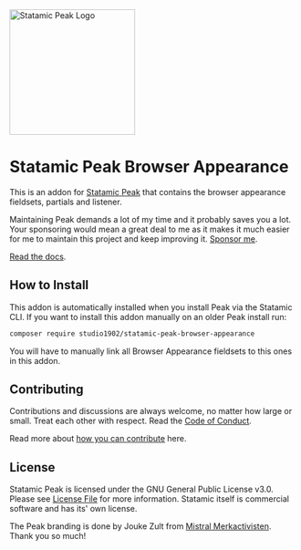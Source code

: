<img class="margin-bottom: 1rem;" src="https://cdn.studio1902.nl/assets/statamic-peak/statamic-peak-logo.png?v=3" width="220" alt="Statamic Peak Logo" />

# Statamic Peak Browser Appearance

This is an addon for [Statamic Peak](https://github.com/studio1902/statamic-peak) that contains the browser appearance fieldsets, partials and listener.

Maintaining Peak demands a lot of my time and it probably saves you a lot. Your sponsoring would mean a great deal to me as it makes it much easier for me to maintain this project and keep improving it. [Sponsor me](https://github.com/sponsors/studio1902).

[Read the docs](https://peak.1902.studio).

## How to Install

This addon is automatically installed when you install Peak via the Statamic CLI. If you want to install this addon manually on an older Peak install run:

``` bash
composer require studio1902/statamic-peak-browser-appearance
```

You will have to manually link all Browser Appearance fieldsets to this ones in this addon.

## Contributing
Contributions and discussions are always welcome, no matter how large or small. Treat each other with respect. Read the [Code of Conduct](https://github.com/studio1902/statamic-peak-commands/blob/main/.github/CODE_OF_CONDUCT.md).

Read more about [how you can contribute](https://peak.1902.studio/other/contributing.html) here.

## License
Statamic Peak is licensed under the GNU General Public License v3.0. Please see [License File](LICENSE.md) for more information. Statamic itself is commercial software and has its' own license.

The Peak branding is done by Jouke Zult from [Mistral Merkactivisten](https://mistralmerkactivisten.nl). Thank you so much!

